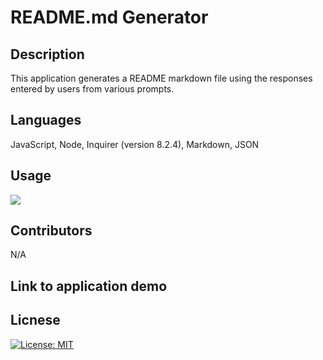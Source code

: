 # README.md Generator

## Description
This application generates a README markdown file using the responses entered by users from various prompts.

## Languages
JavaScript, Node, Inquirer (version 8.2.4), Markdown, JSON

## Usage
![](readme-generator-demo.gif)

## Contributors
N/A

## Link to application demo

## Licnese
[![License: MIT](https://img.shields.io/badge/License-MIT-yellow.svg)](https://opensource.org/licenses/MIT)